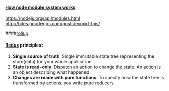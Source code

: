 #### [How node module system works]()
https://nodejs.org/api/modules.html  
http://bites.goodeggs.com/posts/export-this/  

####[rollup](http://rollupjs.org/)  

#### [Redux](http://redux.js.org/) principles:  
1. **Single source of truth**: Single immutable state tree representing the store(data) for your whole application
2. **State is read-only**: Dispatch an action to change the state. An action is  an object describing what happened.
3. **Changes are made with pure functions**: To specify how the state tree is transformed by actions, you write pure reducers.


